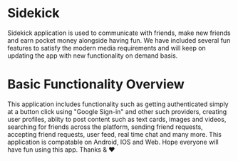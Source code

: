 # Sidekick
Sidekick application is used to communicate with friends, make new friends and earn pocket money alongside having fun. We have included several fun features to satisfy the modern media requirements and will keep on updating the app with new functionality on demand basis.

# Basic Functionality Overview
This application includes functionality such as getting authenticated simply at a button click using "Google Sign-in" and other such providers, creating user profiles, ablity to post content such as text cards, images and videos, searching for friends across the platform, sending friend requests, accepting friend requests, user feed, real time chat and many more. This application is compatable on Android, IOS and Web. Hope everyone will have fun using this app. Thanks & ❤️
